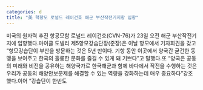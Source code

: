 ```yaml
---
categories: d
title: "美 핵항모 로널드 레이건호 해군 부산작전기지항 입항"
---
```

미국의 원자력 추진 항공모함 로널드 레이건호(CVN-76)가 23일 오전 해군 부산작전기지에 입항했다.마이클 도넬리 제5항모강습단장(준장)은 이날 항모에서 기자회견을 갖고 “항모강습단이 부산을 방문하는 것은 5년 만이다. 기항 동안 이곳에서 양국간 굳건한 동맹을 보여주고 한국의 훌륭한 문화를 즐길 수 있게 돼 기쁘다”고 말했다.또 “양국은 공동의 미래와 비전을 공유하는 해양국가로 한국해군과 함께 바다에서 작전을 수행하는 것은 우리가 공동의 해양안보문제를 해결할 수 있는 역량을 강화하는데 매우 중요하다”강조했다.이어 “강습단이 한반도